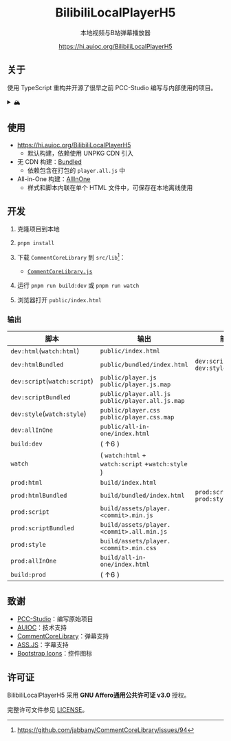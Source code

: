 <h1 align="center">BilibiliLocalPlayerH5</h1>

<div align="center">

本地视频与B站弹幕播放器

<https://hi.auioc.org/BilibiliLocalPlayerH5>

</div>

## 关于

使用 TypeScript 重构并开源了很早之前 PCC-Studio 编写与内部使用的项目。

<details>

<summary>🏔</summary>

早期的雪山代码并没有得到重构，反而堆得更高力（悲

</details>

## 使用

- <https://hi.auioc.org/BilibiliLocalPlayerH5>
  - 默认构建，依赖使用 UNPKG CDN 引入
- 无 CDN 构建：[Bundled](https://hi.auioc.org/BilibiliLocalPlayerH5/bundled)
  - 依赖包含在打包的 `player.all.js` 中
- All-in-One 构建：[AllInOne](https://hi.auioc.org/BilibiliLocalPlayerH5/all-in-one)
  - 样式和脚本内联在单个 HTML 文件中，可保存在本地离线使用

## 开发

1. 克隆项目到本地
2. `pnpm install`
3. 下载 `CommentCoreLibrary` 到 `src/lib`[^1]：

    - [`CommentCoreLibrary.js`](https://unpkg.com/comment-core-library@0.11.1/dist/CommentCoreLibrary.js)

4. 运行 `pnpm run build:dev` 或 `pnpm run watch`
5. 浏览器打开 `public/index.html`

[^1]: <https://github.com/jabbany/CommentCoreLibrary/issues/94>

### 输出

| 脚本                         | 输出                                                  | 前置                                  |
| ---------------------------- | ----------------------------------------------------- | ------------------------------------- |
| `dev:html`(`watch:html`)     | `public/index.html`                                   |                                       |
| `dev:htmlBundled`            | `public/bundled/index.html`                           | `dev:scriptBundled`<br/>`dev:style`   |
| `dev:script`(`watch:script`) | `public/player.js`<br/>`public/player.js.map`         |                                       |
| `dev:scriptBundled`          | `public/player.all.js`<br/>`public/player.all.js.map` |                                       |
| `dev:style`(`watch:style`)   | `public/player.css`<br/>`public/player.css.map`       |                                       |
| `dev:allInOne`               | `public/all-in-one/index.html`                        |                                       |
| `build:dev`                  | ( ↑6 )                                                |                                       |
| `watch`                      | ( `watch:html` + `watch:script` +`watch:style` )      |                                       |
| `prod:html`                  | `build/index.html`                                    |                                       |
| `prod:htmlBundled`           | `build/bundled/index.html`                            | `prod:scriptBundled`<br/>`prod:style` |
| `prod:script`                | `build/assets/player.<commit>.min.js`                 |                                       |
| `prod:scriptBundled`         | `build/assets/player.<commit>.all.min.js`             |                                       |
| `prod:style`                 | `build/assets/player.<commit>.min.css`                |                                       |
| `prod:allInOne`              | `build/all-in-one/index.html`                         |                                       |
| `build:prod`                 | ( ↑6 )                                                |                                       |

## 致谢

- [PCC-Studio](https://www.pccstudio.com)：编写原始项目
- [AUIOC](https://www.auioc.org)：技术支持
- [CommentCoreLibrary](https://github.com/jabbany/CommentCoreLibrary)：弹幕支持
- [ASS.JS](https://github.com/weizhenye/ASS)：字幕支持
- [Bootstrap Icons](https://icons.getbootstrap.com)：控件图标

## 许可证

BilibiliLocalPlayerH5 采用 **GNU Affero通用公共许可证 v3.0** 授权。

完整许可文件参见 [LICENSE](/LICENSE)。
